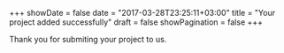+++
showDate = false
date = "2017-03-28T23:25:11+03:00"
title = "Your project added successfully"
draft = false
showPagination = false
+++

Thank you for submiting your project to us.
